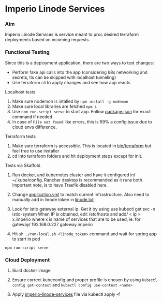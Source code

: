 # Imperio Linode Services

### Aim

Imperio Linode Services is service meant to proc desired terraform deployments based on incoming requests.

### Functional Testing
Since this is a deployment application, there are two ways to test changes:

* Perform fake api calls into the app (considering k8s networking and secrets, tls can be skipped with  localhost tunneling)
* Use terraform cli to apply changes and see how app reacts.

Localhost tests
1. Make sure nodemon is intalled by `npm install -g nodemon`
2. Make sure local libraries are fetched `npm i`
3. Use `npm run-script serve` to start app. Follow [package.json](package.json) for exact command if needed.
4. In case of `File not found` like errors, this is 99% a config issue due to cloud envs difference.

Terraform tests
1. Make sure terraform is accessible. This is located in [bin/terraform](bin/terraform) but feel free to use installer
2. cd into terraform folders and hit deployment steps except for init.


Tests via Skaffold.

1. Run docker, and kubernetes cluster and have it configured in/ ~/.kube/config. Rancher desktop is recommended as it runs both. Important note, is to have Traefik disabled here.

2. Change [application.yml](src/main/resources/application.yml) to match current infrastructure. Also need to manually add in linode token in [linode.txt](./app/resources/linode.txt)

3. Look for istio gateway external ip. Get it by using use kubectl get svc -n istio-system
When IP is obtained, edit /etc/hosts and add/ < ip > 	x.imperio where x is name of services that are to be used, ie. for gateway/ 192.168.0.227	gateway.imperio

3. Hit `sh ./run-local.sh <linode_token>` command and wait for spring app to start in pod

`npm run-script serve`
### Cloud Deployment
1. Build docker image

2. Ensure correct kubeconfig and proper profile is chosen by using `kubectl config get-context` and `kubectl config use-context <name>`

3. Apply [imperio-linode-services](imperio-linode-services.yaml) file via kubectl apply -f


